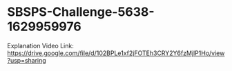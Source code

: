 # SBSPS-Challenge-5638-1629959976
Explanation Video Link: https://drive.google.com/file/d/102BPLe1xf2jFOTEh3CRY2Y6fzMjlP1Ho/view?usp=sharing
